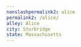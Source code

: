 ```yaml
---
﻿nonslashpermalink2: alice
permalink2: /alice/
alley: Alice
city: Sturbridge
state: Massachusetts
---
```

